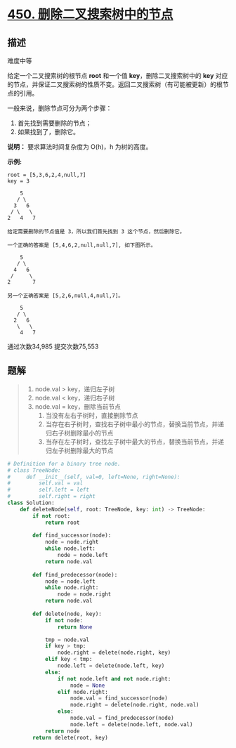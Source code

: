 # [450. 删除二叉搜索树中的节点](https://leetcode-cn.com/problems/delete-node-in-a-bst/)

## 描述

难度中等

给定一个二叉搜索树的根节点 **root** 和一个值 **key**，删除二叉搜索树中的 **key** 对应的节点，并保证二叉搜索树的性质不变。返回二叉搜索树（有可能被更新）的根节点的引用。

一般来说，删除节点可分为两个步骤：

1. 首先找到需要删除的节点；
2. 如果找到了，删除它。

**说明：** 要求算法时间复杂度为 O(h)，h 为树的高度。

**示例:**

```
root = [5,3,6,2,4,null,7]
key = 3

    5
   / \
  3   6
 / \   \
2   4   7

给定需要删除的节点值是 3，所以我们首先找到 3 这个节点，然后删除它。

一个正确的答案是 [5,4,6,2,null,null,7], 如下图所示。

    5
   / \
  4   6
 /     \
2       7

另一个正确答案是 [5,2,6,null,4,null,7]。

    5
   / \
  2   6
   \   \
    4   7
```

通过次数34,985 提交次数75,553



## 题解

> 1. node.val > key，递归左子树
> 2. node.val < key，递归右子树
> 3. node.val = key，删除当前节点
>    1. 当没有左右子树时，直接删除节点
>    2. 当存在右子树时，查找右子树中最小的节点，替换当前节点，并递归右子树删除最小的节点
>    3. 当存在左子树时，查找左子树中最大的节点，替换当前节点，并递归左子树删除最大的节点

```python
# Definition for a binary tree node.
# class TreeNode:
#     def __init__(self, val=0, left=None, right=None):
#         self.val = val
#         self.left = left
#         self.right = right
class Solution:
    def deleteNode(self, root: TreeNode, key: int) -> TreeNode:
        if not root:
            return root
        
        def find_successor(node):
            node = node.right
            while node.left:
                node = node.left
            return node.val
        
        def find_predecessor(node):
            node = node.left
            while node.right:
                node = node.right
            return node.val
        
        def delete(node, key):
            if not node:
                return None

            tmp = node.val
            if key > tmp:
                node.right = delete(node.right, key)
            elif key < tmp:
                node.left = delete(node.left, key)
            else:
                if not node.left and not node.right:
                    node = None
                elif node.right:
                    node.val = find_successor(node)
                    node.right = delete(node.right, node.val)
                else:
                    node.val = find_predecessor(node)
                    node.left = delete(node.left, node.val)
            return node
        return delete(root, key)
```

